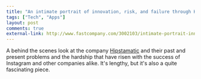 ```yaml
---
title: "An intimate portrait of innovation, risk, and failure through Hipstamatic's lens"
tags: ["Tech", "Apps"]
layout: post
comments: true
external-link: http://www.fastcompany.com/3002103/intimate-portrait-innovation-risk-and-failure-through-hipstamatics-lens
---
```


A behind the scenes look at the company [Hipstamatic](http://hipstamatic.com/) and their past and present problems and the hardship that have risen with the success of Instagram and other companies alike. It's lengthy, but it's also a quite fascinating piece.
